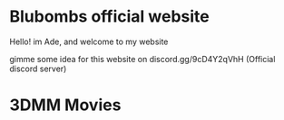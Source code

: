 # Blubombs official website
Hello! im Ade, and welcome to my website

gimme some idea for this website on discord.gg/9cD4Y2qVhH (Official discord server)

# 3DMM Movies


